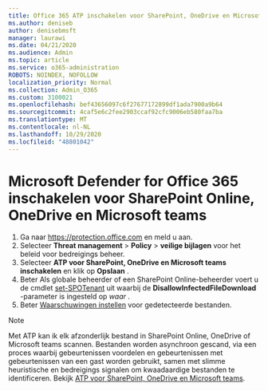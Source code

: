 ```yaml
---
title: Office 365 ATP inschakelen voor SharePoint, OneDrive en Microsoft teams
ms.author: deniseb
author: denisebmsft
manager: laurawi
ms.date: 04/21/2020
ms.audience: Admin
ms.topic: article
ms.service: o365-administration
ROBOTS: NOINDEX, NOFOLLOW
localization_priority: Normal
ms.collection: Admin_O365
ms.custom: 3100021
ms.openlocfilehash: bef43656097c6f27677172899df1ada7900a9b64
ms.sourcegitcommit: 4caf5e6c2fee2903ccaf92cfc9006eb580faa7ba
ms.translationtype: MT
ms.contentlocale: nl-NL
ms.lasthandoff: 10/29/2020
ms.locfileid: "48801042"
---
```

# <a name="enable-microsoft-defender-for-office-365-for-sharepoint-online-onedrive-and-microsoft-teams"></a>Microsoft Defender for Office 365 inschakelen voor SharePoint Online, OneDrive en Microsoft teams

1. Ga naar https://protection.office.com en meld u aan.
2. Selecteer **Threat management**  >  **Policy**  >  **veilige bijlagen** voor het beleid voor bedreigings beheer.
3. Selecteer **ATP voor SharePoint, OneDrive en Microsoft teams inschakelen** en klik op **Opslaan** .
4. Beter Als globale beheerder of een SharePoint Online-beheerder voert u de cmdlet [set-SPOTenant](https://docs.microsoft.com/powershell/module/sharepoint-online/Set-SPOTenant?view=sharepoint-ps) uit waarbij de **DisallowInfectedFileDownload** -parameter is ingesteld op *waar* .
5. Beter [Waarschuwingen instellen](https://docs.microsoft.com/microsoft-365/security/office-365-security/turn-on-atp-for-spo-odb-and-teams#set-up-alerts-for-detected-files) voor gedetecteerde bestanden.

> [!NOTE]
> Met ATP kan ik elk afzonderlijk bestand in SharePoint Online, OneDrive of Microsoft teams scannen. Bestanden worden asynchroon gescand, via een proces waarbij gebeurtenissen voordelen en gebeurtenissen met gebeurtenissen van een gast worden gebruikt, samen met slimme heuristische en bedreigings signalen om kwaadaardige bestanden te identificeren. Bekijk [ATP voor SharePoint, OneDrive en Microsoft teams](https://docs.microsoft.com/microsoft-365/security/office-365-security/atp-for-spo-odb-and-teams).